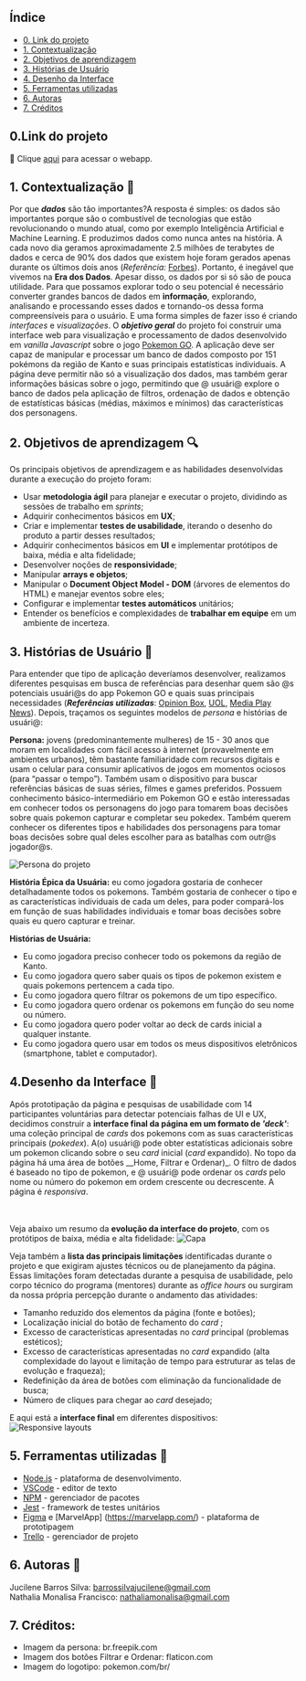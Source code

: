 ## Índice
* [0. Link do projeto](#0.Link-do-projeto) 
* [1. Contextualização](#1-Contextualização)
* [2. Objetivos de aprendizagem](#2-Objetivos-de-aprendizagem)
* [3. Histórias de Usuário](#3-Histórias-de-Usuário)
* [4. Desenho da Interface](#4-Desenho-da-Interface)
* [5. Ferramentas utilizadas](#5-Ferramentas-utilizadas)
* [6. Autoras](#6-Autoras)
* [7. Créditos](#7-Creditos)


 ## 0.Link do projeto
 :pushpin:  Clique [aqui](https://jucilene-barros-silva.github.io/SAP004-data-lovers/) para acessar o webapp.


## 1. Contextualização :paperclip:

Por que ___dados___ são tão importantes?A resposta é simples: os dados são importantes porque são o combustível de tecnologias que estão revolucionando o mundo atual, como por exemplo Inteligência Artificial e Machine Learning. E produzimos dados como nunca antes na história. A cada novo dia geramos aproximadamente 2.5 milhões de terabytes de dados e cerca de 90% dos dados que existem hoje foram gerados apenas durante os últimos dois anos (_Referência:_ [Forbes](https://www.forbes.com/sites/bernardmarr/2018/05/21/how-much-data-do-we-create-every-day-the-mind-blowing-stats-everyone-should-read)). Portanto, é inegável que vivemos na **Era dos Dados**. Apesar disso, os dados por si só são de pouca utilidade. Para que possamos explorar todo o seu potencial é necessário converter grandes bancos de dados em **informação**, explorando, analisando e processando esses dados e tornando-os dessa forma compreensíveis para o usuário. E uma forma simples de fazer isso é criando _interfaces_ e _visualizações_. O ___objetivo geral___ do projeto foi construir uma interface web para visualização e processamento de dados desenvolvido em _vanilla Javascript_ sobre o jogo [Pokemon GO](http://pokemongolive.com). A aplicação deve ser capaz de manipular e processar um banco de dados composto por 151 pokémons da região de Kanto e suas principais estatísticas individuais. A página deve permitir não só a visualização dos dados, mas também gerar informações básicas sobre o jogo, permitindo que @ usuári@ explore o banco de dados pela aplicação de filtros, ordenação de dados e obtenção de estatísticas básicas (médias, máximos e mínimos) das características dos personagens. 


## 2. Objetivos de aprendizagem :mag:
Os principais objetivos de aprendizagem e as habilidades desenvolvidas durante a execução do projeto foram:
* Usar **metodologia ágil** para planejar e executar o projeto, dividindo as sessões de trabalho em _sprints_;
* Adquirir conhecimentos básicos em **UX**;
* Criar e implementar **testes de usabilidade**, iterando o desenho do produto a partir desses resultados;
* Adquirir conhecimentos básicos em **UI** e implementar protótipos de baixa, média e alta fidelidade;
* Desenvolver noções de **responsividade**;
* Manipular **arrays e objetos**;
* Manipular o **Document Object Model - DOM** (árvores de elementos do HTML) e manejar eventos sobre eles;
* Configurar e implementar **testes automáticos** unitários;
* Entender os benefícios e complexidades de **trabalhar em equipe** em um
  ambiente de incerteza.


## 3. Histórias de Usuário 	:girl:
Para entender que tipo de aplicação deveríamos desenvolver, realizamos diferentes pesquisas em busca de referências para desenhar quem são @s potenciais usuári@s do app Pokemon GO e quais suas principais necessidades (___Referências utilizadas___: [Opinion Box](https://blog.opinionbox.com/pesquisa-pokemon-go-no-brasil/), [UOL](https://observatoriodocinema.uol.com.br/games/2016/07/pokemon-go-mais-de-60-dos-jogadores-sao-mulheres-revela-pesquisa), [Media Play News](https://www.mediaplaynews.com/study-women-represent-almost-half-of-gamers-but-have-different-tastes/)). Depois, traçamos os seguintes modelos de _persona_ e histórias de usuári@:

**Persona:** jovens (predominantemente mulheres) de 15 - 30 anos que moram em localidades com fácil acesso à internet (provavelmente em ambientes urbanos), têm bastante familiaridade com recursos digitais e usam o celular para consumir aplicativos de jogos em momentos ociosos (para “passar o tempo”). Também usam o dispositivo para buscar referências básicas de suas séries, filmes e games preferidos. Possuem conhecimento básico-intermediário em Pokemon GO e estão interessadas em conhecer todos os personagens do jogo para tomarem boas decisões sobre quais pokemon capturar e completar seu pokedex. Também querem conhecer os diferentes tipos e habilidades dos personagens para tomar boas decisões sobre qual deles escolher para as batalhas com outr@s jogador@s.

![Persona do projeto](src/assets/persona.jpg)


**História Épica da Usuária:** eu como jogadora gostaria de conhecer detalhadamente todos os pokemons. Também gostaria de conhecer o tipo e as características individuais de cada um deles, para poder compará-los em função de suas habilidades individuais e tomar boas decisões sobre quais eu quero capturar e treinar.

**Histórias de Usuária:**
* Eu como jogadora preciso conhecer todo os pokemons da região de Kanto.
* Eu como jogadora quero saber quais os tipos de pokemon existem e quais pokemons pertencem a cada tipo.
* Eu como jogadora quero filtrar os pokemons de um tipo específico.
* Eu como jogadora quero ordenar os pokemons em função do seu nome ou número. 
* Eu como jogadora quero poder voltar ao deck de cards inicial a qualquer instante.
* Eu como jogadora quero usar em todos os meus dispositivos eletrônicos (smartphone, tablet e computador).


## 4.Desenho da Interface :pencil:
Após prototipação da página e pesquisas de usabilidade com 14 participantes voluntárias para detectar potenciais falhas de UI e UX, decidimos construir a **interface final da página em um formato de _'deck'_**: uma coleção principal de _cards_ dos pokemons com as suas características principais (_pokedex_). A(o) usuári@ pode obter estatísticas adicionais sobre um pokemon clicando sobre o seu _card_ inicial (_card_ expandido). No topo da página há uma área de botões __Home, Filtrar e Ordenar)_. O filtro de dados é baseado no tipo de pokemon, e @ usuári@ pode ordenar os _cards_ pelo nome ou número do pokemon em ordem crescente ou decrescente. A página é _responsiva_. 

<br><br>Veja abaixo um resumo da **evolução da interface do projeto**, com os protótipos de baixa, média e alta fidelidade:
![Capa](src/assets/prototipos.png)


Veja também a **lista das principais limitações** identificadas durante o projeto e que exigiram ajustes técnicos ou de planejamento da página. Essas limitações foram detectadas durante a pesquisa de usabilidade, pelo corpo técnico do programa (mentores) durante as _office hours_ ou surgiram da nossa própria percepção durante o andamento das atividades:
* Tamanho reduzido dos elementos da página (fonte e botões);
* Localização inicial do botão de fechamento do _card_ ;
* Excesso de características apresentadas no _card_ principal (problemas estéticos);
* Excesso de características apresentadas no _card_ expandido (alta complexidade do layout e limitação de tempo para estruturar as telas de evolução e fraqueza);
* Redefinição da área de botões com eliminação da funcionalidade de busca;
* Número de cliques para chegar ao _card_ desejado;


E aqui está a **interface final** em diferentes dispositivos:
![Responsive layouts](src/assets/layouts.png)


## 5. Ferramentas utilizadas :wrench:
* [Node.js](https://nodejs.org/en/) - plataforma de desenvolvimento.
* [VSCode](https://code.visualstudio.com/) - editor de texto
* [NPM](https://www.npmjs.com/) - gerenciador de pacotes
* [Jest](https://jestjs.io/pt-BR/) - framework de testes unitários
* [Figma](https://www.figma.com/) e [MarvelApp] (https://marvelapp.com/) - plataforma de prototipagem
* [Trello](https://trello.com/pt-BR) - gerenciador de projeto

## 6. Autoras :email:
Jucilene Barros Silva: barrossilvajucilene@gmail.com<br>
Nathalia Monalisa Francisco: nathaliamonalisa@gmail.com 

## 7. Créditos:
* Imagem da persona: br.freepik.com
* Imagem dos botões Filtrar e Ordenar: flaticon.com
* Imagem do logotipo: pokemon.com/br/
